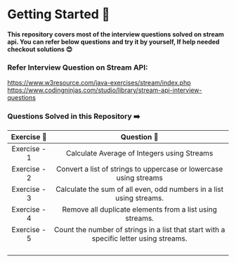 # Getting Started 🚀
#### This repository covers most of the interview questions solved on stream api. You can refer below questions and try it by yourself, If help needed checkout solutions 😊

### Refer Interview Question on Stream API:
https://www.w3resource.com/java-exercises/stream/index.php
https://www.codingninjas.com/studio/library/stream-api-interview-questions

### Questions Solved in this Repository ➡️

| Exercise 🔢  |                                    Question     🤔                                     | 
|:------------:|:--------------------------------------------------------------------------------------:|
| Exercise - 1 |                      Calculate Average of Integers using Streams                       |
| Exercise - 2 |           Convert a list of strings to uppercase or lowercase using streams            |
| Exercise - 3 |          Calculate the sum of all even, odd numbers in a list using streams.           |
| Exercise - 4 |                Remove all duplicate elements from a list using streams.                |
| Exercise - 5 | Count the number of strings in a list that start with a specific letter using streams. |
|              |                                                                                        |
|              |                                                                                        |
|              |                                                                                        |
|              |                                                                                        |

